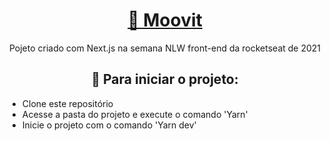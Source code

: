 <h1 align="center">
    <a href="https://moovit-l4brfy5zf-soares-thiago.vercel.app/">🔗 Moovit</a>
</h1>
<p align="center"> Pojeto criado com Next.js na semana NLW front-end da rocketseat de 2021</p>

<h2 align="center">
🚀 Para iniciar o projeto:
</h2>
<p align="center"> 
  <ul>
    <li>Clone este repositório</li>
    <li>Acesse a pasta do projeto e execute o comando 'Yarn'</li>
    <li>Inicie o projeto com o comando 'Yarn dev'</li>
  </ul>
</p>